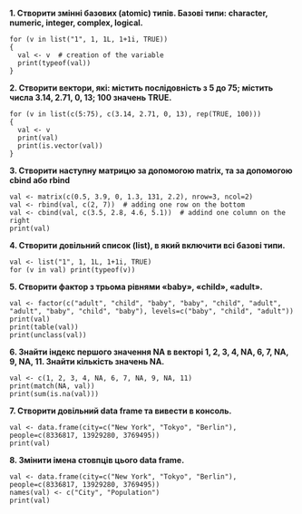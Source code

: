 **1. Створити змінні базових (atomic) типів. Базові типи: character, numeric, integer, complex, logical.**

```{r}
for (v in list("1", 1, 1L, 1+1i, TRUE))
{
  val <- v  # creation of the variable
  print(typeof(val))
}
```

**2. Створити вектори, які: містить послідовність з 5 до 75; містить числа 3.14, 2.71, 0, 13; 100 значень TRUE.**

```{r}
for (v in list(c(5:75), c(3.14, 2.71, 0, 13), rep(TRUE, 100)))
{
  val <- v
  print(val)
  print(is.vector(val))
}
```

**3. Створити наступну матрицю за допомогою matrix, та за допомогою cbind або rbind**

```{r}
val <- matrix(c(0.5, 3.9, 0, 1.3, 131, 2.2), nrow=3, ncol=2)
val <- rbind(val, c(2, 7))  # adding one row on the bottom
val <- cbind(val, c(3.5, 2.8, 4.6, 5.1))  # addind one column on the right
print(val)
```

**4. Створити довільний список (list), в який включити всі базові типи.**

```{r}
val <- list("1", 1, 1L, 1+1i, TRUE)
for (v in val) print(typeof(v))
```

**5. Створити фактор з трьома рівнями «baby», «child», «adult».**

```{r}
val <- factor(c("adult", "child", "baby", "baby", "child", "adult", "adult", "baby", "child", "baby"), levels=c("baby", "child", "adult"))
print(val)
print(table(val))
print(unclass(val))
```

**6. Знайти індекс першого значення NA в векторі 1, 2, 3, 4, NA, 6, 7, NA, 9, NA, 11. Знайти кількість значень NA.**

```{r}
val <- c(1, 2, 3, 4, NA, 6, 7, NA, 9, NA, 11)
print(match(NA, val))
print(sum(is.na(val)))
```

**7. Створити довільний data frame та вивести в консоль.**

```{r}
val <- data.frame(city=c("New York", "Tokyo", "Berlin"), people=c(8336817, 13929280, 3769495))
print(val)
```

**8. Змінити імена стовпців цього data frame.**

```{r}
val <- data.frame(city=c("New York", "Tokyo", "Berlin"), people=c(8336817, 13929280, 3769495))
names(val) <- c("City", "Population")
print(val)
```
